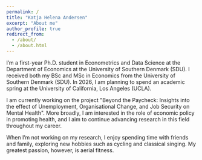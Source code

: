 ```yaml
---
permalink: /
title: "Katja Helena Andersen"
excerpt: "About me"
author_profile: true
redirect_from:
  - /about/
  - /about.html
---
```


I’m a first-year Ph.D. student in Econometrics and Data Science at the Department of Economics at the University of Southern Denmark (SDU). I received both my BSc and MSc in Economics from the University of Southern Denmark (SDU). In 2026, I am planning to spend an academic spring at the University of California, Los Angeles (UCLA).

I am currently working on the project "Beyond the Paycheck: Insights into the effect of Unemployment, Organisational Change, and Job Security on Mental Health". 
More broadly, I am interested in the role of economic policy in promoting health, and I aim to continue advancing research in this field throughout my career.

When I’m not working on my research, I enjoy spending time with friends and family, exploring new hobbies such as cycling and classical singing. My greatest passion, however, is aerial fitness.


